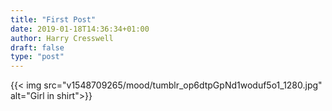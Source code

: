 ```yaml
---
title: "First Post"
date: 2019-01-18T14:36:34+01:00
author: Harry Cresswell
draft: false
type: "post"
---
```


{{< img src="v1548709265/mood/tumblr_op6dtpGpNd1woduf5o1_1280.jpg" alt="Girl in shirt">}}